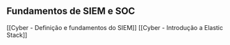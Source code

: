 
## Fundamentos de SIEM e SOC
[[Cyber - Definição e fundamentos do SIEM]]
[[Cyber - Introdução a Elastic Stack]]
